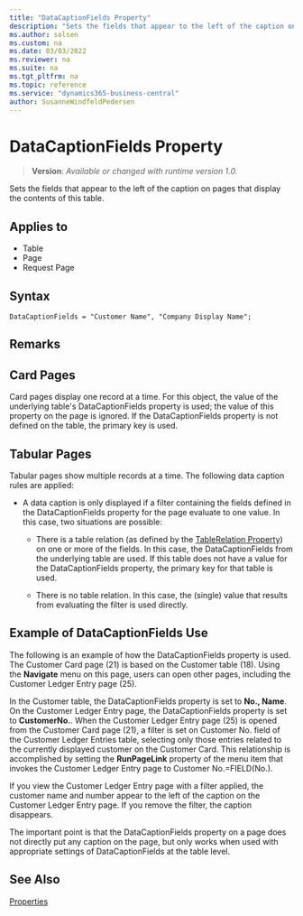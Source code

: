 ```yaml
---
title: "DataCaptionFields Property"
description: "Sets the fields that appear to the left of the caption on pages that display the contents of this table."
ms.author: solsen
ms.custom: na
ms.date: 03/03/2022
ms.reviewer: na
ms.suite: na
ms.tgt_pltfrm: na
ms.topic: reference
ms.service: "dynamics365-business-central"
author: SusanneWindfeldPedersen
---
```

[//]: # (START>DO_NOT_EDIT)
[//]: # (IMPORTANT:Do not edit any of the content between here and the END>DO_NOT_EDIT.)
[//]: # (Any modifications should be made in the .xml files in the ModernDev repo.)
# DataCaptionFields Property
> **Version**: _Available or changed with runtime version 1.0._

Sets the fields that appear to the left of the caption on pages that display the contents of this table.

## Applies to
-   Table
-   Page
-   Request Page

[//]: # (IMPORTANT: END>DO_NOT_EDIT)

## Syntax

```AL
DataCaptionFields = "Customer Name", "Company Display Name";
```

## Remarks  
  
## Card Pages

Card pages display one record at a time. For this object, the value of the underlying table's DataCaptionFields property is used; the value of this property on the page is ignored. If the DataCaptionFields property is not defined on the table, the primary key is used.  
  
## Tabular Pages  

Tabular pages show multiple records at a time. The following data caption rules are applied:  
  
- A data caption is only displayed if a filter containing the fields defined in the DataCaptionFields property for the page evaluate to one value. In this case, two situations are possible:  
  
  - There is a table relation (as defined by the [TableRelation Property](devenv-tablerelation-property.md)) on one or more of the fields. In this case, the DataCaptionFields from the underlying table are used. If this table does not have a value for the DataCaptionFields property, the primary key for that table is used.  
  
  - There is no table relation. In this case, the (single) value that results from evaluating the filter is used directly.  
  
## Example of DataCaptionFields Use  

The following is an example of how the DataCaptionFields property is used. The Customer Card page (21) is based on the Customer table (18). Using the **Navigate** menu on this page, users can open other pages, including the Customer Ledger Entry page (25).  
  
In the Customer table, the DataCaptionFields property is set to **No., Name**. On the Customer Ledger Entry page, the DataCaptionFields property is set to **CustomerNo.**. When the Customer Ledger Entry page (25) is opened from the Customer Card page (21), a filter is set on Customer No. field of the Customer Ledger Entries table, selecting only those entries related to the currently displayed customer on the Customer Card. This relationship is accomplished by setting the **RunPageLink** property of the menu item that invokes the Customer Ledger Entry page to Customer No.=FIELD(No.).  
  
If you view the Customer Ledger Entry page with a filter applied, the customer name and number appear to the left of the caption on the Customer Ledger Entry page. If you remove the filter, the caption disappears.  
  
The important point is that the DataCaptionFields property on a page does not directly put any caption on the page, but only works when used with appropriate settings of DataCaptionFields at the table level.  
  
## See Also  

[Properties](devenv-properties.md)